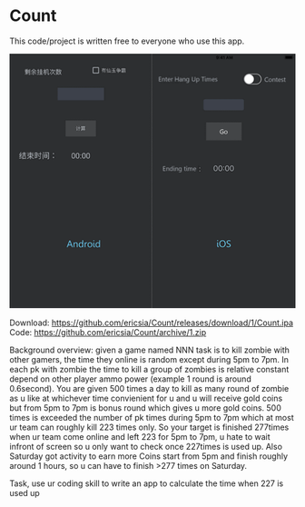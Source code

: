 # Count
This code/project is written free to everyone who use this app.

![alt text](https://github.com/ericsia/Count/raw/master/Count.png)

Download: https://github.com/ericsia/Count/releases/download/1/Count.ipa
Code: https://github.com/ericsia/Count/archive/1.zip

Background overview: 
given a game named NNN task is to kill zombie with other gamers, the time they online is random except during 5pm to 7pm. 
In each pk with zombie the time to kill a group of zombies is relative constant depend on other player ammo power (example 1 round is around 0.6second). 
You are given 500 times a day to kill as many round of zombie as u like at whichever time convienient for u and u will receive gold coins but from 5pm to 7pm is bonus round which gives u more gold coins. 
500 times is exceeded the number of pk times during 5pm to 7pm which at most ur team can roughly kill 223 times only. 
So your target is finished 277times when ur team come online and left 223 for 5pm to 7pm, u hate to wait infront of screen so u only want to check once 227times is used up. 
Also Saturday got activity to earn more Coins start from 5pm and finish roughly around 1 hours, so u can have to finish >277 times on Saturday. 

Task, use ur coding skill to write an app to calculate the time when 227 is used up 
